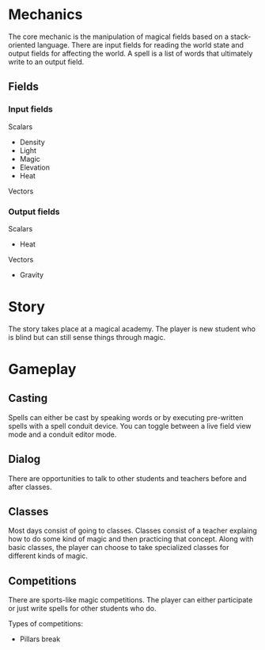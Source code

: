 # Mechanics

The core mechanic is the manipulation of magical fields based on a stack-oriented language.
There are input fields for reading the world state and output fields for affecting the world.
A spell is a list of words that ultimately write to an output field.

## Fields

### Input fields

Scalars
- Density
- Light
- Magic
- Elevation
- Heat

Vectors

### Output fields

Scalars
- Heat

Vectors
- Gravity

# Story

The story takes place at a magical academy. 
The player is new student who is blind but can still sense things through magic.

# Gameplay

## Casting

Spells can either be cast by speaking words or by executing pre-written spells with a spell conduit device.
You can toggle between a live field view mode and a conduit editor mode.

## Dialog

There are opportunities to talk to other students and teachers before and after classes.

## Classes

Most days consist of going to classes.
Classes consist of a teacher explaing how to do some kind of magic and then practicing that concept.
Along with basic classes, the player can choose to take specialized classes for different kinds of magic.

## Competitions

There are sports-like magic competitions.
The player can either participate or just write spells for other students who do.

Types of competitions:
- Pillars break